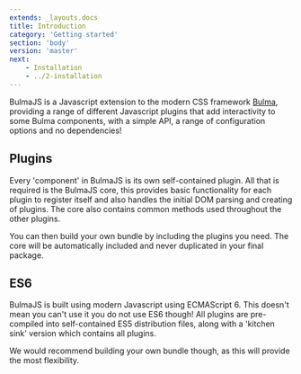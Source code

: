 ```yaml
---
extends: _layouts.docs
title: Introduction
category: 'Getting started'
section: 'body'
version: 'master'
next:
    - Installation
    - ../2-installation
---
```


BulmaJS is a Javascript extension to the modern CSS framework [Bulma](bulma.io), providing a range of different Javascript plugins that add interactivity to some Bulma components, with a simple API, a range of configuration options and no dependencies!

## Plugins
Every 'component' in BulmaJS is its own self-contained plugin. All that is required is the BulmaJS core, this provides basic functionality for each plugin to register itself and also handles the initial DOM parsing and creating of plugins. The core also contains common methods used throughout the other plugins.

You can then build your own bundle by including the plugins you need. The core will be automatically included and never duplicated in your final package.

## ES6
BulmaJS is built using modern Javascript using ECMAScript 6. This doesn't mean you can't use it you do not use ES6 though! All plugins are pre-compiled into self-contained ES5 distribution files, along with a 'kitchen sink' version which contains all plugins.

We would recommend building your own bundle though, as this will provide the most flexibility.